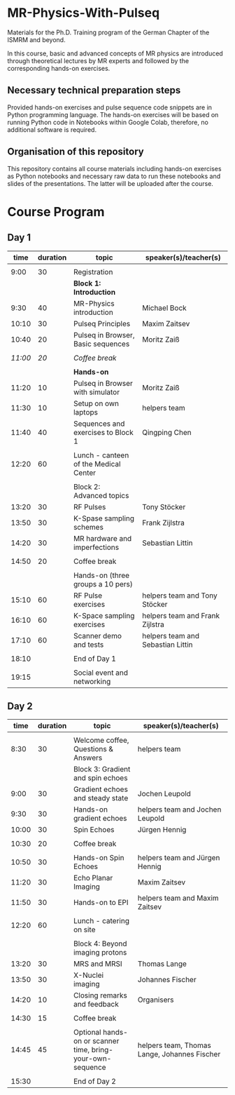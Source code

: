 # MR-Physics-With-Pulseq
Materials for the Ph.D. Training program of the German Chapter of the ISMRM and beyond.

In this course, basic and advanced concepts of MR physics are introduced through theoretical lectures by MR experts and followed by the corresponding hands-on exercises. 

## Necessary technical preparation steps
Provided hands-on exercises and pulse sequence code snippets are in Python programming language. The hands-on exercises will be based on running Python code in Notebooks within Google Colab, therefore, no additional software is required.

## Organisation of this repository
This repository contains all course materials including hands-on exercises as Python notebooks and necessary raw data to run these notebooks and slides of the presentations. The latter will be uploaded after the course.

# Course Program 
## Day 1
| time  | duration | topic                                 | speaker(s)/teacher(s)             |
|-------|----------|---------------------------------------|-----------------------------------|
|       |          |                                       |                                   |
| 9:00  | 30       | Registration                          |                                   |
|       |          | **Block 1: Introduction**             |                                   |
| 9:30  | 40       | MR-Physics introduction               | Michael Bock                      |
| 10:10 | 30       | Pulseq Principles                     | Maxim Zaitsev                     |
| 10:40 | 20       | Pulseq in Browser, Basic sequences    | Moritz Zaiß                       |
|       |          |                                       |                                   |
| *11:00* | *20*       | *Coffee break*                          |                                   |
|       |          |                                       |                                   |
|       |          | **Hands-on**                              |                                   |
| 11:20 | 10       | Pulseq in Browser with simulator      | Moritz Zaiß                       |
| 11:30 | 10       | Setup on own laptops                  | helpers team                      |
| 11:40 | 40       | Sequences and exercises to Block 1    | Qingping Chen                     |
|       |          |                                       |                                   |
| 12:20 | 60       | Lunch - canteen of the Medical Center |                                   |
|       |          |                                       |                                   |
|       |          | Block 2: Advanced topics              |                                   |
| 13:20 | 30       | RF Pulses                             | Tony Stöcker                      |
| 13:50 | 30       | K-Spase sampling schemes              | Frank Zijlstra                    |
| 14:20 | 30       | MR hardware and imperfections         | Sebastian Littin                  |
|       |          |                                       |                                   |
| 14:50 | 20       | Coffee break                          |                                   |
|       |          |                                       |                                   |
|       |          | Hands-on (three groups a 10 pers)     |                                   |
| 15:10 | 60       | RF Pulse exercises                    | helpers team and Tony Stöcker     |
| 16:10 | 60       | K-Space sampling exercises            | helpers team and Frank Zijlstra   |
| 17:10 | 60       | Scanner demo and tests                | helpers team and Sebastian Littin |
|       |          |                                       |                                   |
| 18:10 |          | End of Day 1                          |                                   |
|       |          |                                       |                                   |
| 19:15 |          | Social event and networking           |

## Day 2
| time  | duration | topic                                                      | speaker(s)/teacher(s)                        |
|-------|----------|------------------------------------------------------------|----------------------------------------------|
|       |          |                                                            |                                              |
| 8:30  | 30       | Welcome coffee, Questions & Answers                        | helpers team                                 |
|       |          | Block 3: Gradient and spin echoes                          |                                              |
| 9:00  | 30       | Gradient echoes and steady state                           | Jochen Leupold                               |
| 9:30  | 30       | Hands-on gradient echoes                                   | helpers team and Jochen Leupold              |
| 10:00 | 30       | Spin Echoes                                                | Jürgen Hennig                                |
|       |          |                                                            |                                              |
| 10:30 | 20       | Coffee break                                               |                                              |
|       |          |                                                            |                                              |
| 10:50 | 30       | Hands-on Spin Echoes                                       | helpers team and Jürgen Hennig               |
| 11:20 | 30       | Echo Planar Imaging                                        | Maxim Zaitsev                                |
| 11:50 | 30       | Hands-on to EPI                                            | helpers team and Maxim Zaitsev               |
|       |          |                                                            |                                              |
| 12:20 | 60       | Lunch - catering on site                                   |                                              |
|       |          |                                                            |                                              |
|       |          | Block 4: Beyond imaging protons                            |                                              |
| 13:20 | 30       | MRS and MRSI                                               | Thomas Lange                                 |
| 13:50 | 30       | X-Nuclei imaging                                           | Johannes Fischer                             |
| 14:20 | 10       | Closing remarks and feedback                               | Organisers                                   |
|       |          |                                                            |                                              |
| 14:30 | 15       | Coffee break                                               |                                              |
|       |          |                                                            |                                              |
| 14:45 | 45       | Optional hands-on or scanner time, bring-your-own-sequence | helpers team, Thomas Lange, Johannes Fischer |
|       |          |                                                            |                                              |
| 15:30 |          | End of Day 2                                               |


